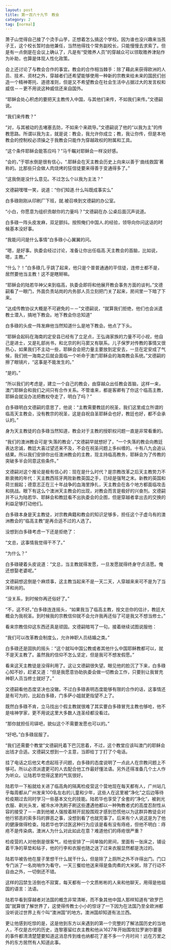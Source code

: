 ```yaml
---
layout: post
title: 第一百六十九节　教会
category: 2
tag: [normal]
---
```


萧子山觉得自己接了个烫手山芋，正想着怎么搞这个学校。因为谁也没兴趣来当孩子王，这个校长暂时由他兼任，当然他得找个常务副校长，只能慢慢去求索了。但是有一点倒是在会议上确认了，凡是有“受赡养人员”的穿越众可以领取赡养津贴作为补助，也算是体现人性化政策。

会上还讨论了与教会合作的事宜。教会的合作相当棘手：除了藉此来获得欧洲的人员、技术、资材之外，穿越者们还希望能够使用一种新的宗教来给未来的国民们创造一个精神寄托、道德准则，但是又不希望教会在社会生活中占据过大的发言权和威信－－更不用说这种威信还来自国外。

“耶稣会处心积虑的要把天主教传入中国，与其他们来传，不如我们来传。”文德嗣说。

“我们来传教？”

“对，与其被动的去堵塞去防，不如来个来疏导。”文德嗣说了他的“以我为主”的传教思路。所谓以我为主，就是说：教会，我允许你成立；教，我让你传，但是本地教会的控制权必须操之于我教会只能作为穿越政权的附属和工具。

“这个条件耶稣会能答应吗？”马千瞩对耶稣会一样没好感。

“会的，”于鄂水倒是很有信心，“.耶稣会在天主教会历史上向来以善于‘曲线救国’著称的。比那些只会做人肉烧烤的狂信徒要来得善于变通得多了。”

“这我倒是没什么意见。不过怎么个以我为主法？”

文德嗣嘿嘿一笑，说道：“你们知道.什么叫既成事实么”

白多碌刚刚从印刷厂下班，就.被召唤到文德嗣的办公室。

“小白，你愿意为组织贡献你的力量吗？”文德嗣在办.公桌后面沉声说道。

白多碌一阵头皮发麻，双足颤抖。按照俺们中国人.的经验，领导向你问这话的时候基本没好事。

“我能问问是什么事情”白多碌小心翼翼的问。

“嗯，是好事。执委会经过讨论，准备让你出任临高.天主教会的首脑，比如说，嗯，主教。”

“什么？！”白多碌几.乎跳了起来，他只是个普普通通的平信徒，连修士都不是，居然要他当主教！这不是瞎掰嘛。

“耶稣会的陆若华神父来到临高，执委会即将和他展开教会事务方面的谈判。”文德嗣看了一眼门，外面负责站岗的内务部人员立刻把门关了起来，房间里一下暗了下来。

“达成传教协议大概是不可避免的－－”文德嗣说，“就算我们拒绝，他们也会派遣教士潜入，搞地下教会。地下教会你总知道”

白多碌的头皮一阵发麻他当然知道什么是地下教会。他点了下头。

“耶稣会起码在海南的定安县已经有了立足点，王弘诲家族的力量不可小视，他自己是进士，又是礼部尚书，和北京的利马窦又有联系。儿子保罗对传教的事情又很热心，如果我们不主动一些，耶稣会会把力量主要放到定安去，一旦在定安成了气候，我们统一海南之后就会面临一个听命于澳门耶稣会的海南教会系统。”文德嗣的擦了眼镜片，“这事是不能发生的。”

“是的。”

“所以我们的考虑是，建立一个自己的教会，由穿越众出任教会首脑，这样一来，澳门耶稣会和我们之间只有合作关系。不管谁来，都是客卿有了你这个临高主教，耶稣会就没办法把教权夺走了，明白了吗？”

白多碌明白文德嗣的意思了，他说：“主教需要教廷的祝圣，我们这里成立所谓的临高天主教会，没有教宗的祝圣，这是自祝自圣耶稣会也好，教廷也好，都不会承认的。”

身为天主教徒的白多碌当然知道，教会对于主教的授职权问题一直是非常看重的。

“我们的澳洲教会可是‘失落的教会’，”文德嗣早就想好了，“一个失落的教会向教廷表达忠诚，教廷大喜过望还来不及，不会在祝圣问题上多纠缠的。十有八九会追认结果。所以我们安排你出任澳洲教会的主教，现主持临高教务，耶稣会为了传教的突破多半会同意这些条件。”

文德嗣对这个推论是极有信心的：现在是什么时代？是宗教改革之后天主教势力不断衰微的年代：天主教西班牙两败新教英国之手，已经是强弩之末。新教的英国和荷兰掘起；德意志正在三十年战争的血海里挣扎，天主教会在各个地方都面临攻击和挑战。眼下有这么个澳洲天主教会的出现，对教会而言是极好的兴奋剂。文德嗣并不认为陆若华、耶稣会和教廷看不出执委会的企图，但是穿越者拿出去的交换的利益足够打动他们。

白多碌本身是天主教徒，对宗教典籍和教会的知识足够多，担任这个子虚乌有的澳洲教会的“临高主教”是再合适不过的人选了。

没想到白多碌考虑一下还是拒绝了：

“文总，这事情我觉得干不了。”

“为什么？”

白多碌硬着头皮说道：“文总，当主教就得发愿，一旦发愿就得终身守贞洁愿。俺还想娶老婆呢。”

文德嗣想这倒是个麻烦事，这主教当起来不是一天二天，人穿越来来可不是为了当洋和尚的。

“没关系，到时候你再还俗好了。”

“不，这不好。”白多碌连连摇头，“如果我当了临高主教，按文总你的估计，教廷大概会为我祝圣。到时候我的宗教信仰就不会允许我再还俗了可是我又不想当修士。”

看来宗教信仰这东西还真是顽固。文德嗣暗骂了一句。接着继续试图说服他：

“我们可以改革教会制度么，允许神职人员结婚之类。”

白多碌还是固执的摇头：“这个就叫中国公教或者其他什么中国耶稣教都可以，就不是天主教了。虽然我的信仰不怎么坚定，但是我可不想发假愿。”

看来这天主教徒是没得利用了。这让文德嗣很失望。眼见他的脸沉了下来，白多碌心知不妙，赶紧又道：“但是我愿意协助执委会做一切教会工作，只要别让我冒充神职人员当修士就好了。”

文德嗣看他态度坚决也没辙。不过白多碌表明态度能够有限的合作的话，这事情还是有可为的，比起白多碌，门多萨小姐就更指望不上了。

既然白多碌不肯，立马找出个假主教就很难了其实要白多碌冒充主教也够呛，他不是啥神学家，更不用说这里大多数人连圣经都没看过。

“那你就担任司铎吧，貌似这个不需要发愿也可以的。”

“好吧。”白多碌屈服了。

“我们还需要个教堂”文德嗣托着下巴沉思着，不过，这个教堂应该叫澳门的耶稣会出钱才合适。文德嗣又想到一个主意，当即给丁丁打了个电话。

挂了电话之后他又考虑起班子问题，白多碌的态度说明了一点此人在宗教问题上不够可。所以必须派遣更可的人去配合他工作最好懂法语。另外还得准备几个土人作为听众。让陆若华觉得这里的气氛很好。

陆若华一下船就给关进了临高角的隔离检疫营这个营地现在每天都有人，广州站几乎每周都从广州发来100名左右的儿童和少年，这些人在这里被“净化”之后边等待检疫期过去同时学习一些基本文化的技能。陆若华也享受了全套的“净化”，被剥光衣服、剃光头发，被冷水冲洗刷子刷这些遭遇他都以一种殉教者式的高度忍耐性从容的接受了－－直到他被人强按着掰开屁股围观才感到恐慌他以为这群异教徒会对他行邪恶的索多玛的罪恶之事，没想到看了也就完事了。后来有个人说这是为了他的健康做得检查。陆若华也学过医这种行为应该是看有没有痔疮，但他不明白：痔疮不是传染病，澳洲人为什么对此如此在意？难道他们的痔疮很严重？

检疫营的人对他倒是很客气，给他安排了一间单独的房间，里面有一张床之，铺设着干净的草垫和毡子，他的行李和衣服也随之送了过来衣服显然都是洗过的。

陆若华被告他在屋子里想干什么就干什么，但是除了上厕所之外不许得出门。门口专门派了一名岗哨作为看守。一天三餐给他送来得是鱼肉煮的大米粥，除了行动不自由之外，一切倒还不错。

这样的囚禁生活倒也不寂寞，每天都有一个文质彬彬的人来和他聊天，用得是他祖国的语言：法语。

陆若华看到穿越者对法国的概念非常清晰，而不象其他中国人那样知道有“欧罗巴国”就算很了解世界了，这使得传教士小小的惊讶了一下因为在法国乃至全欧洲都没听说过世界上有个叫“澳洲国”的地方。澳洲国却知道有法兰西。

更让他感到吃惊的是，这是他到东方以来遇到的第一个完整的了解法国历史的当地人，不仅是古代的历史，连黎塞留红衣主教和他从1627年开始围攻拉罗谢尔要塞的事件都清清楚楚要知道这消息传到维也纳都花了差不多一个月时间！远在万里之外的东方居然有人知道此事。